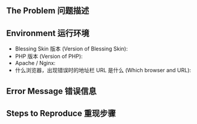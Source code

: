 <!-- 在提交一个新 issue 前，请先阅读以下内容： -->
<!-- Before opening a new issue, please make sure to READ the articles below: -->
<!-- * FAQ 常见问题：     https://git.io/fjRtn -->
<!-- * 报告问题的正确姿势：https://git.io/fjRtc -->

<!-- 把下面模板中的占位文字删除，并按照你的情况认真填写，谢谢 -->
<!-- Please remove the placeholders and fill in the template according to your situation. -->

## The Problem 问题描述

<!-- 如果您要报告的问题是与插件相关的，请在 bs-community/blessing-skin-plugins 提 issue，谢谢合作 -->
<!-- If you're going to report a problem related to plugins, please open issue at bs-community/blessing-skin-plugins. -->

## Environment 运行环境

- Blessing Skin 版本 (Version of Blessing Skin):
- PHP 版本 (Version of PHP):
- Apache / Nginx:
- 什么浏览器，出现错误时的地址栏 URL 是什么 (Which browser and URL):

## Error Message 错误信息

<!--
    请提供详细信息，如截图。日志内容请不要直接贴出来，请把它放在 pastebin 等网站上。
    不提供详细信息的 issue 或不按要求提供日志的将被直接忽略，谢谢合作。
    Please provide more information, such as screenshots.
    For logs, don't paste it in issue directly. You can paste in on pastebin.
    You will be ignored if you don't provide enough information or
    your logs messes up the issue.
    Thanks for your cooperation.
-->

## Steps to Reproduce 重现步骤

<!-- Tell us how to reproduce this issue. -->
<!-- 详细描述你出错前的操作步骤 -->
